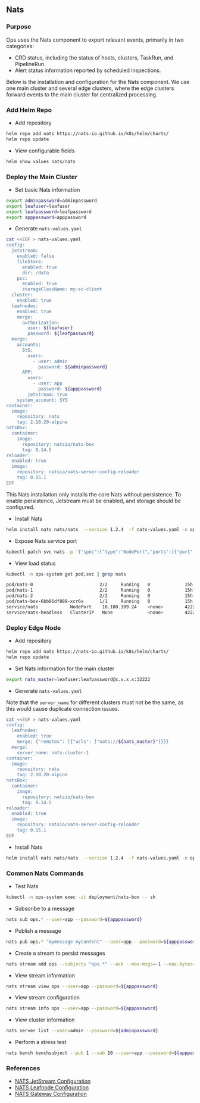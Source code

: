 ## Nats

### Purpose

Ops uses the Nats component to export relevant events, primarily in two categories:

- CRD status, including the status of hosts, clusters, TaskRun, and PipelineRun.
- Alert status information reported by scheduled inspections.

Below is the installation and configuration for the Nats component. We use one main cluster and several edge clusters, where the edge clusters forward events to the main cluster for centralized processing.

### Add Helm Repo

- Add repository

```bash
helm repo add nats https://nats-io.github.io/k8s/helm/charts/
helm repo update
```

- View configurable fields

```bash
helm show values nats/nats
```

### Deploy the Main Cluster

- Set basic Nats information

```bash
export adminpassword=adminpassword
export leafuser=leafuser
export leafpassword=leafpassword
export apppassword=apppassword
```

- Generate `nats-values.yaml`

```bash
cat <<EOF > nats-values.yaml
config:
  jetstream:
    enabled: false
    fileStore:
      enabled: true
      dir: /data
    pvc:
      enabled: true
      storageClassName: my-sc-client
  cluster:
    enabled: true
  leafnodes:
    enabled: true
    merge:
      authorization:
        user: ${leafuser}
        password: ${leafpassword}
  merge:
    accounts:
      SYS:
        users:
          - user: admin
            password: ${adminpassword}
      APP:
        users:
          - user: app
            password: ${apppassword}
        jetstream: true
    system_account: SYS
container:
  image:
    repository: nats
    tag: 2.10.20-alpine
natsBox:
  container:
    image:
      repository: natsio/nats-box
      tag: 0.14.5
reloader:
  enabled: true
  image:
    repository: natsio/nats-server-config-reloader
    tag: 0.15.1
EOF
```

This Nats installation only installs the core Nats without persistence. To enable persistence, Jetstream must be enabled, and storage should be configured.

- Install Nats

```bash
helm install nats nats/nats  --version 1.2.4  -f nats-values.yaml -n ops-system
```

- Expose Nats service port

```bash
kubectl patch svc nats -p '{"spec":{"type":"NodePort","ports":[{"port":4222,"nodePort":32223,"targetPort":"nats"},{"port":7422,"nodePort":32222,"targetPort":"leafnodes"}]}}' -n ops-system
```

- View load status

```bash
kubectl -n ops-system get pod,svc | grep nats

pod/nats-0                         2/2     Running   0             15h
pod/nats-1                         2/2     Running   0             15h
pod/nats-2                         2/2     Running   0             15h
pod/nats-box-6bb86df889-xcr6x      1/1     Running   0             15h
service/nats            NodePort    10.100.109.24    <none>        4222:32223/TCP,7422:32222/TCP         15h
service/nats-headless   ClusterIP   None             <none>        4222/TCP,7422/TCP,6222/TCP,8222/TCP   15h
```

### Deploy Edge Node

- Add repository

```bash
helm repo add nats https://nats-io.github.io/k8s/helm/charts/
helm repo update
```

- Set Nats information for the main cluster

```bash
export nats_master=leafuser:leafpassword@x.x.x.x:32222
```

- Generate `nats-values.yaml`

Note that the `server_name` for different clusters must not be the same, as this would cause duplicate connection issues.

```bash
cat <<EOF > nats-values.yaml
config:
  leafnodes:
    enabled: true
    merge: {"remotes": [{"urls": ["nats://${nats_master}"]}]}
  merge:
    server_name: nats-cluster-1
container:
  image:
    repository: nats
    tag: 2.10.20-alpine
natsBox:
  container:
    image:
      repository: natsio/nats-box
      tag: 0.14.5
reloader:
  enabled: true
  image:
    repository: natsio/nats-server-config-reloader
    tag: 0.15.1
EOF
```

- Install Nats

```bash
helm install nats nats/nats  --version 1.2.4  -f nats-values.yaml -n ops-system
```

### Common Nats Commands

- Test Nats

```bash
kubectl -n ops-system exec -it deployment/nats-box -- sh
```

- Subscribe to a message

```bash
nats sub ops.* --user=app --password=${apppassword}
```

- Publish a message

```bash
nats pub ops.* "mymessage mycontent" --user=app --password=${apppassword}
```

- Create a stream to persist messages

```bash
nats stream add ops --subjects "ops.*" --ack --max-msgs=-1 --max-bytes=-1 --max-age=1y --storage file --retention limits --max-msg-size=-1 --discard=old --replicas 3 --dupe-window=2m --user=app --password=${apppassword}
```

- View stream information

```bash
nats stream view ops --user=app --password=${apppassword}
```

- View stream configuration

```bash
nats stream info ops --user=app --password=${apppassword}
```

- View cluster information

```bash
nats server list --user=admin --password=${adminpassword}
```

- Perform a stress test

```bash
nats bench benchsubject --pub 1 --sub 10 --user=app --password=${apppassword}
```

### References

- [NATS JetStream Configuration](https://docs.nats.io/running-a-nats-service/configuration#jetstream)
- [NATS Leafnode Configuration](https://docs.nats.io/running-a-nats-service/configuration/leafnodes/leafnode_conf)
- [NATS Gateway Configuration](https://docs.nats.io/running-a-nats-service/configuration/gateways/gateway#gateway-configuration-block)
